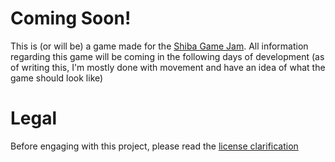 # Coming Soon!
This is (or will be) a game made for the [Shiba Game Jam](https://shiba.hackclub.dev). All information regarding this game will be coming in the following days of development (as of writing this, I'm mostly done with movement and have an idea of what the game should look like)
# Legal
Before engaging with this project, please read the [license clarification](LICENSES.md)